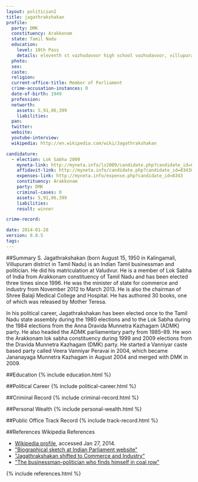 ```yaml
---
layout: politician2
title: jagathrakshakan
profile: 
  party: DMK
  constituency: Arakkonam
  state: Tamil Nadu
  education: 
    level: 10th Pass
    details: eleventh st vazhudavoor high school vazhudavoor, villupuram dist  1966-67
  photo: 
  sex: 
  caste: 
  religion: 
  current-office-title: Member of Parliament
  crime-accusation-instances: 0
  date-of-birth: 1949
  profession: 
  networth: 
    assets: 5,91,06,399
    liabilities: 
  pan: 
  twitter: 
  website: 
  youtube-interview: 
  wikipedia: http://en.wikipedia.com/wiki/Jagathrakshakan

candidature: 
  - election: Lok Sabha 2009
    myneta-link: http://myneta.info/ls2009/candidate.php?candidate_id=8343
    affidavit-link: http://myneta.info/candidate.php?candidate_id=8343&scan=original
    expenses-link: http://myneta.info/expense.php?candidate_id=8343
    constituency: Arakkonam 
    party: DMK
    criminal-cases: 0
    assets: 5,91,06,399
    liabilities: 
    result: winner 

crime-record: 

date: 2014-01-28
version: 0.0.5
tags: 
---
```

##Summary
S. Jagathrakshakan (born August 15, 1950 in Kalingamali, Villupuram district in Tamil Nadu) is an Indian Tamil businessman and politician. He did his matriculation at Valudvur. He is a member of Lok Sabha of India from Arakkonam constituency of Tamil Nadu and has been elected three times since 1996. He was the minister of state for commerce and industry from November 2012 to March 2013. He is also the chairman of Shree Balaji Medical College and Hospital. He has authored 30 books, one of which was released by Mother Teresa.

In his political career, Jagathrakshakan has been elected once to the Tamil Nadu state assembly during the 1980 elections and to the Lok Sabha during the 1984 elections from the Anna Dravida Munnetra Kazhagam (ADMK) party. He also headed the ADMK parliamentary party from 1985–89. He won the Arakkonam lok sabha constituency during 1999 and 2009 elections from the Dravida Munnetra Kazhagam (DMK) party. He started a Vanniyar caste based party called Veera Vanniyar Peravai in 2004, which became Jananayaga Munnetra Kazhagam in August 2004 and merged with DMK in 2009.


##Education
{% include education.html %}


##Political Career
{% include political-career.html %}


##Criminal Record
{% include criminal-record.html %}


##Personal Wealth
{% include personal-wealth.html %}


##Public Office Track Record
{% include track-record.html %}


##References
Wikipedia References
- [Wikipedia profile]({{page.profile.wikipedia}}), accessed Jan 27, 2014.
- ["Biographical sketch at Indian Parliament website"][wiki1]
- ["Jagathrakshakan shifted to Commerce and Industry"][wiki2]
- ["The businessman-politician who finds himself in coal row"][wiki3]

[wiki1]: http://parliamentofindia.nic.in/ls/lok13/biodata/13TN06.htm
[wiki2]: http://www.thehindu.com/news/states/tamil-nadu/jagathrakshakan-shifted-to-commerce-and-industry/article4058567.ece
[wiki3]: http://www.indianexpress.com/news/the-businessmanpolitician-who-finds-himself-in-coal-row/999659/


{% include references.html %}